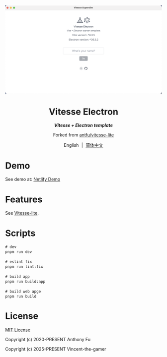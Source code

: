 <p align="center">
    <img src=".github/preview.png"/>
</p>

<h1 align="center">
    Vitesse Electron
</h1>

<p align="center">
    <b>
        <i>Vitesse + Electron template</i>
    </b>
</p>

<p align="center">
    Forked from
    <a href="https://github.com/antfu/vitesse-lite" target="_blank">antfu/vitesse-lite</a>
</p>

<p align="center">
    <span>English</span>
    <span style="margin-inline: 5px;">|</span>
    <span>
        <a href="./README.zh-CN.md" target="_blank">简体中文</a>
    </span>
</p>

# Demo

See demo at: [Netlify Demo](https://vitesse-superslim.netlify.app/)

# Features

See [Vitesse-lite](https://github.com/antfu/vitesse-lite).

# Scripts

```shell
# dev
pnpm run dev

# eslint fix
pnpm run lint:fix

# build app
pnpm run build:app

# build web apge
pnpm run build
```

# License

[MIT License](./LICENSE)

Copyright (c) 2020-PRESENT Anthony Fu

Copyright (c) 2025-PRESENT Vincent-the-gamer
